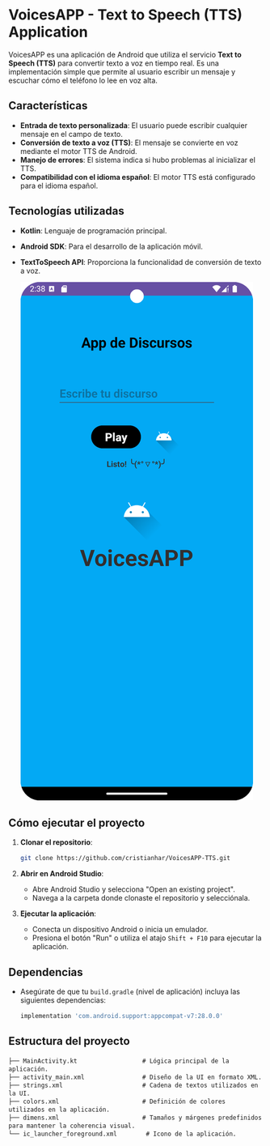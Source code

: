 # VoicesAPP - Text to Speech (TTS) Application

VoicesAPP es una aplicación de Android que utiliza el servicio **Text to Speech (TTS)** para convertir texto a voz en tiempo real. Es una implementación simple que permite al usuario escribir un mensaje y escuchar cómo el teléfono lo lee en voz alta.

## Características

- **Entrada de texto personalizada**: El usuario puede escribir cualquier mensaje en el campo de texto.
- **Conversión de texto a voz (TTS)**: El mensaje se convierte en voz mediante el motor TTS de Android.
- **Manejo de errores**: El sistema indica si hubo problemas al inicializar el TTS.
- **Compatibilidad con el idioma español**: El motor TTS está configurado para el idioma español.

## Tecnologías utilizadas

- **Kotlin**: Lenguaje de programación principal.
- **Android SDK**: Para el desarrollo de la aplicación móvil.
- **TextToSpeech API**: Proporciona la funcionalidad de conversión de texto a voz.

   ![VoicesAPP Preview](/preview/preview.png)

## Cómo ejecutar el proyecto

1. **Clonar el repositorio**:
    ```bash
    git clone https://github.com/cristianhar/VoicesAPP-TTS.git
    ```

2. **Abrir en Android Studio**:
   - Abre Android Studio y selecciona "Open an existing project".
   - Navega a la carpeta donde clonaste el repositorio y selecciónala.

3. **Ejecutar la aplicación**:
   - Conecta un dispositivo Android o inicia un emulador.
   - Presiona el botón "Run" o utiliza el atajo `Shift + F10` para ejecutar la aplicación.

## Dependencias

- Asegúrate de que tu `build.gradle` (nivel de aplicación) incluya las siguientes dependencias:

    ```gradle
    implementation 'com.android.support:appcompat-v7:28.0.0'
    ```

## Estructura del proyecto

```plaintext
├── MainActivity.kt                  # Lógica principal de la aplicación.
├── activity_main.xml                # Diseño de la UI en formato XML.
├── strings.xml                      # Cadena de textos utilizados en la UI.
├── colors.xml                       # Definición de colores utilizados en la aplicación.
├── dimens.xml                       # Tamaños y márgenes predefinidos para mantener la coherencia visual.
└── ic_launcher_foreground.xml        # Icono de la aplicación.
